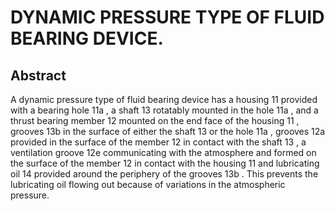 # DYNAMIC PRESSURE TYPE OF FLUID BEARING DEVICE.

## Abstract
A dynamic pressure type of fluid bearing device has a housing 11 provided with a bearing hole 11a , a shaft 13 rotatably mounted in the hole 11a , and a thrust bearing member 12 mounted on the end face of the housing 11 , grooves 13b in the surface of either the shaft 13 or the hole 11a , grooves 12a provided in the surface of the member 12 in contact with the shaft 13 , a ventilation groove 12e communicating with the atmosphere and formed on the surface of the member 12 in contact with the housing 11 and lubricating oil 14 provided around the periphery of the grooves 13b . This prevents the lubricating oil flowing out because of variations in the atmospheric pressure.